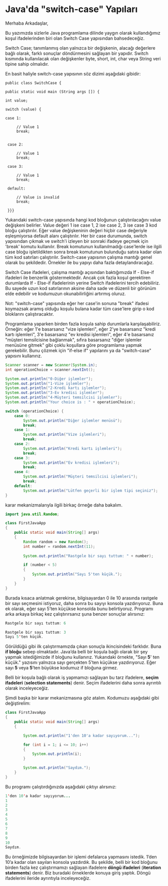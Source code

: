 # Java&#39;da "switch-case" Yapıları
Merhaba Arkadaşlar,

Bu yazımızda sizlerle Java programlama dilinde yaygın olarak kullandığımız koşul ifadelerinden biri olan Switch Case yapısından bahsedeceğiz.

Switch Case; tanımlanmış olan yalnızca bir değişkenin, alacağı değerlere bağlı olarak, farklı sonuçlar döndürmesini sağlayan bir yapıdır. Switch kısmında kullanılacak olan değişkenler byte, short, int, char veya String veri tipine sahip olmalıdır. 

En basit haliyle switch-case yapısının söz dizimi aşağıdaki gibidir:

    public class SwitchCase {

    public static void main (String args []) {

    int value;

    switch (value) {

    case 1: 

         // Value 1
         break;
         
         
     case 2: 

         // Value 1 
         break;
         
     case 3: 

         // Value 1
         break;
         
     default:
     
         // Value is invalid         
         break;
         
     }}}

Yukarıdaki switch-case yapısında hangi kod bloğunun çalıştırılacağını value değişkeni belirler. Value değeri 1 ise case 1, 2 ise case 2, 3 ise case 3 kod bloğu çalıştırılır. Eğer value değişkeninin değeri hiçbir case değeriyle eşleşmiyorsa default alanı çalıştırılır. Her bir case durumunda, switch yapısından çıkmak ve switch'i izleyen bir sonraki ifadeye geçmek için 'break' komutu kullanılır. Break komutunun kullanılmadığı case'lerde ise ilgili case bloğu işletildikten sonra break komutunun bulunduğu satıra kadar olan tüm kod satırları çalıştırılır. Switch-case yapısının çalışma mantığı genel olarak bu şekildedir. Örnekler ile bu yapıyı daha fazla detaylandıracağız.

Switch Case ifadeleri, çalışma mantığı açısından baktığımızda If - Else-if ifadeleri ile benzerlik göstermektedir. Ancak çok fazla koşul gerektiren durumlarda If - Else-if ifadelerinin yerine Switch ifadelerini tercih edebiliriz. Bu sayede uzun kod satırlarının aksine daha sade ve düzenli bir görünüm elde edebilir ve kodumuzun okunabilirliğini artırmış oluruz.



Not: "switch-case" yapısında eğer her case&#39;in sonuna "break" ifadesi koymazsak aramış olduğu koşulu bulana kadar tüm case&#39;lere girip o kod bloklarını çalıştıracaktır.

Programlama yaparken birden fazla koşula sahip durumlarla karşılaşabiliriz. Örneğin: eğer 1&#39;e basarsanız "vize işlemleri", eğer 2&#39;ye basarsanız "kredi kartı işlemleri", 3&#39;e basarsanız "ev kredisi işlemleri", eğer 4&#39;e basarsanız "müşteri temsilcisine bağlanmak", sıfıra basarsanız "diğer işlemler menüsüne gitmek" gibi çoklu koşullara göre programlama yapmak gerekebilir. Bunu çözmek için "if-else if" yapılarını ya da "switch-case" yapısını kullanırız.

````java
Scanner scanner = new Scanner(System.in);
int operationChoice = scanner.nextInt();

System.out.println("0-Diğer işlemler");
System.out.println("1-Vize işlemler");
System.out.println("2-Kredi kartı işlemler");
System.out.println("3-Ev kredisi işlemler");
System.out.println("4-Müşteri temsilcisi işlemler");
System.out.println("Your choice is : " + operationChoice);

switch (operationChoice) {
	case 0:
		System.out.println("Diğer işlemler menüsü");
		break;
	case 1:
		System.out.println("Vize işlemleri");
		break;
	case 2:
		System.out.println("Kredi kartı işlemleri");
		break;
	case 3:
		System.out.println("Ev kredisi işlemleri");
		break;
	case 4:
		System.out.println("Müşteri temsilcisi işlemleri");
		break;
	default:
		System.out.println("Lütfen geçerli bir işlem tipi seçiniz");
}

````

karar mekanizmalarıyla ilgili birkaç örneğe daha bakalım.

```java
import java.util.Random;

class FirstJavaApp
{
	public static void main(String[] args)
	{
		Random random = new Random();
		int number = random.nextInt(11);
		
        System.out.println("Rastgele bir sayı tuttum: " + number);

        if (number < 5)
		{
			System.out.println("Sayı 5'ten küçük.");
		}
	}
}
```

Burada kısaca anlatmak gerekirse, bilgisayardan 0 ile 10 arasında rastgele bir sayı seçmesini istiyoruz, daha sonra bu sayıyı konsola yazdırıyoruz. Buna ek olarak, eğer sayı 5’ten küçükse konsolda bunu belirtiyoruz. Programı arka arkaya birkaç kez çalıştırırsanız şuna benzer sonuçlar alırsınız:

```java
Rastgele bir sayı tuttum: 6
```

```java
Rastgele bir sayı tuttum: 3
Sayı 5'ten küçük.
```

Görüldüğü gibi ilk çalıştırmamızda çıkan sonuçla ikincisindeki farklıdır. Buna **if bloğu** sebep olmaktadır. Java’da belli bir koşula bağlı olarak bir şey yapmak istediğimizde if bloğunu kullanırız. Yukarıdaki örnekte, "Sayı **5**' ten küçük." yazısını yalnızca sayı gerçekten 5’ten küçükse yazdırıyoruz. Eğer sayı **5** veya **5**’ten büyükse kodumuz if bloğuna girmez.

Belli bir koşula bağlı olarak iş yapmamızı sağlayan bu tarz ifadelere, **seçim ifadeleri** (**selection statements**) denir. Seçim ifadelerini daha sonra ayrıntılı olarak inceleyeceğiz.

Şimdi başka bir karar mekanizmasına göz atalım. Kodumuzu aşağıdaki gibi değiştirelim:

```java
class FirstJavaApp
{
	public static void main(String[] args)
	{

        System.out.println("1'den 10'a kadar sayıyorum...");

        for (int i = 1; i <= 10; i++)
		{
			System.out.println(i);
		}

        System.out.println("Saydım.");
	}
}
```

Bu programı çalıştırdığınızda aşağıdaki çıktıyı alırsınız:

```java
1'den 10'a kadar sayıyorum...
1
2
3
4
5
6
7
8
9
10
Saydım.
```

Bu örneğimizde bilgisayardan bir işlemi defalarca yapmasını istedik. 1’den 10’a kadar olan sayıları konsola yazdırdık. Bu şekilde, belli bir kod bloğunu birden fazla kez çalıştırmamızı sağlayan ifadelere **döngü ifadeleri** (**iteration statements**) denir. Biz buradaki örneklerde konuya giriş yaptık. Döngü ifadelerini ileride ayrıntıyla inceleyeceğiz.
